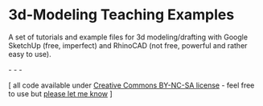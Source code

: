 3d-Modeling Teaching Examples
==========================

A set of tutorials and example files for 3d modeling/drafting with Google SketchUp (free, imperfect) and RhinoCAD (not free, powerful and rather easy to use).

\- \- \-

\[ all code available under [Creative Commons BY-NC-SA license](http://creativecommons.org/licenses/by-nc-sa/3.0/) - feel free to use but [please let me know](http://www.jeffreythompson.org) \]
